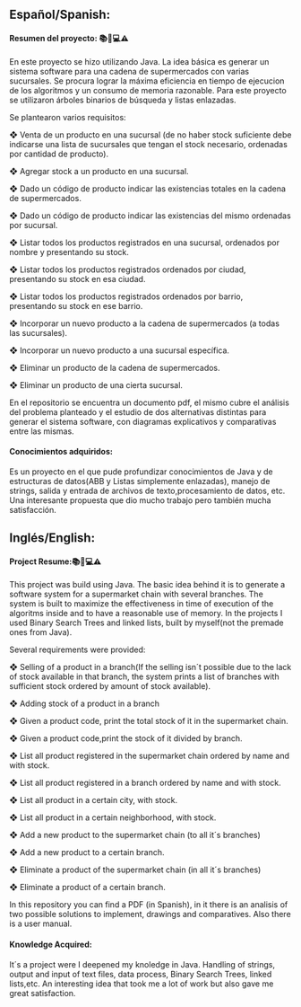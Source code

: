 ## Español/Spanish:

#### Resumen del proyecto: 📚🔨💻⚠️
En este proyecto se hizo utilizando Java.
La idea básica es generar un sistema software para una cadena de supermercados con varias sucursales.
Se procura lograr la máxima eficiencia en tiempo de ejecucion de los algoritmos y un consumo de memoria razonable.
Para este proyecto se utilizaron árboles binarios de búsqueda y listas enlazadas.

Se plantearon varios requisitos:

❖ Venta de un producto en una sucursal (de no haber stock suficiente debe indicarse una lista de sucursales que tengan el stock   necesario, ordenadas por cantidad de producto).

❖ Agregar stock a un producto en una sucursal.

❖ Dado un código de producto indicar las existencias totales en la cadena de supermercados.

❖ Dado un código de producto indicar las existencias del mismo ordenadas por sucursal.

❖ Listar todos los productos registrados en una sucursal, ordenados por nombre y presentando su stock.

❖ Listar todos los productos registrados ordenados por ciudad, presentando su stock en esa ciudad.

❖ Listar todos los productos registrados ordenados por barrio, presentando su stock en ese barrio.

❖ Incorporar un nuevo producto a la cadena de supermercados (a todas las sucursales).

❖ Incorporar un nuevo producto a una sucursal específica.

❖ Eliminar un producto de la cadena de supermercados.

❖ Eliminar un producto de una cierta sucursal.

En el repositorio se encuentra un documento pdf, el mismo cubre el análisis del problema planteado y el estudio de dos alternativas distintas para generar el sistema software, con diagramas explicativos y comparativas entre las mismas.

#### Conocimientos adquiridos:
Es un proyecto en el que pude profundizar conocimientos de Java y de estructuras de datos(ABB y Listas simplemente enlazadas), manejo de strings, salida y entrada de archivos de texto,procesamiento de datos, etc.
Una interesante propuesta que dio mucho trabajo pero también mucha satisfacción.

## Inglés/English:

#### Project Resume:📚🔨💻⚠️
This project was build using Java.
The basic idea behind it is to generate a software system for a supermarket chain with several branches.
The system is built to maximize the effectiveness in time of execution of the algoritms inside and to have a reasonable use of memory.
In the projects I used Binary Search Trees and linked lists, built by myself(not the premade ones from Java).

Several requirements were provided:

❖ Selling of a product in a branch(If the selling isn´t possible due to the lack of stock available in that branch, the system prints a list of branches with sufficient stock ordered by amount of stock available).

❖ Adding stock of a product in a branch

❖ Given a product code, print the total stock of it in the supermarket chain.

❖ Given a product code,print the stock of it divided by branch.

❖ List all product registered in the supermarket chain ordered by name and with stock.

❖ List all product registered in a branch ordered by name and with stock.

❖ List all product in a certain city, with stock.

❖ List all product in a certain neighborhood, with stock.

❖ Add a new product to the supermarket chain (to all it´s branches)

❖ Add a new product to a certain branch.

❖ Eliminate a product of the supermarket chain (in all it´s branches)

❖ Eliminate a product of a certain branch.

In this repository you can find a PDF (in Spanish), in it there is an analisis of two possible solutions to implement, drawings and comparatives. Also there is a user manual.

#### Knowledge Acquired:
It´s a project were I deepened my knoledge in Java. Handling of strings, output and input of text files, data process, Binary Search Trees, linked lists,etc.
An interesting idea that took me a lot of work but also gave me great satisfaction.


